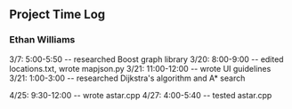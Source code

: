 ##  Project Time Log
### Ethan Williams

3/7:  5:00-5:50 -- researched Boost graph library
3/20: 8:00-9:00 -- edited locations.txt, wrote mapjson.py
3/21: 11:00-12:00 -- wrote UI guidelines
3/21: 1:00-3:00 -- researched Dijkstra's algorithm and A* search

4/25: 9:30-12:00 -- wrote astar.cpp
4/27: 4:00-5:40 -- tested astar.cpp
